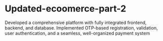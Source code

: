 # Updated-ecoomerce-part-2
 Developed a comprehensive platform with fully integrated frontend, backend,  and database. Implemented OTP-based registration, validation, user authentication, and a seamless,  well-organized payment system
